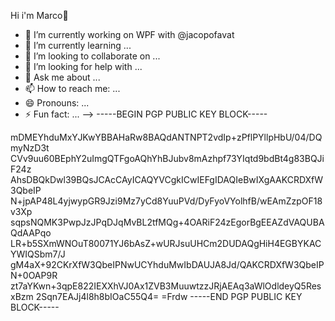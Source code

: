 Hi i'm Marco👋



- 🔭 I’m currently working on WPF with @jacopofavat
- 🌱 I’m currently learning ...
- 👯 I’m looking to collaborate on ...
- 🤔 I’m looking for help with ...
- 💬 Ask me about ...
- 📫 How to reach me: ...
- 😄 Pronouns: ...
- ⚡ Fun fact: ...
-->
-----BEGIN PGP PUBLIC KEY BLOCK-----

mDMEYhduMxYJKwYBBAHaRw8BAQdANTNPT2vdIp+zPflPYllpHbU/04/DQmyNzD3t
CVv9uu60BEphY2uImgQTFgoAQhYhBJubv8mAzhpf73YIqtd9bdBt4g83BQJiF24z
AhsDBQkDwl39BQsJCAcCAyICAQYVCgkICwIEFgIDAQIeBwIXgAAKCRDXfW3QbeIP
N+jpAP48L4yjwypGR9Jzi9Mz7yCd8YuuPVd/DyFyoVYolhfB/wEAmZzpOF18v3Xp
sqpsNQMK3PwpJzJPqDJqMvBL2tfMQg+4OARiF24zEgorBgEEAZdVAQUBAQdAAPqo
LR+b5SXmWNOuT80071YJ6bAsZ+wURJsuUHCm2DUDAQgHiH4EGBYKACYWIQSbm7/J
gM4aX+92CKrXfW3QbeIPNwUCYhduMwIbDAUJA8Jd/QAKCRDXfW3QbeIPN+0OAP9R
zt7aYKwn+3qpE822IEXXhVJ0Ax1ZVB3MuuwtzzJRjAEAq3aWlOdldeyQ5ResxBzm
2Sqn7EAJj4l8h8bIOaC55Q4=
=Frdw
-----END PGP PUBLIC KEY BLOCK-----
